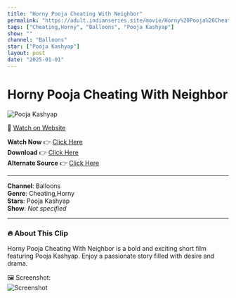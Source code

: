 ```yaml
---
title: "Horny Pooja Cheating With Neighbor"
permalink: "https://adult.indianseries.site/movie/Horny%20Pooja%20Cheating%20With%20Neighbor"
tags: ["Cheating,Horny", "Balloons", "Pooja Kashyap"]
show: ""
channel: "Balloons"
star: ["Pooja Kashyap"]
layout: post
date: "2025-01-01"
---
```


# Horny Pooja Cheating With Neighbor

![Pooja Kashyap](https://shorts.desisins.com/wp-content/uploads/2024/01/Pooja-Kashyap-in-Naughty-Hotty-Balloons-DesiSins.com_.jpg)

🔗 [Watch on Website](https://adult.indianseries.site/movie/Horny%20Pooja%20Cheating%20With%20Neighbor)

**Watch Now** 👉 [Click Here](https://adult.indianseries.site/movie/Horny%20Pooja%20Cheating%20With%20Neighbor)  
**Download** 👉 [Click Here](https://adult.indianseries.site/movie/Horny%20Pooja%20Cheating%20With%20Neighbor)  
**Alternate Source** 👉 [Click Here](https://adult.indianseries.site/movie/Horny%20Pooja%20Cheating%20With%20Neighbor)

---

**Channel**: Balloons  
**Genre**: Cheating,Horny  
**Stars**: Pooja Kashyap  
**Show**: *Not specified*

---

### 🔥 About This Clip

Horny Pooja Cheating With Neighbor is a bold and exciting short film featuring Pooja Kashyap. Enjoy a passionate story filled with desire and drama.
 
🖼️ Screenshot:  
![Screenshot](https://shorts.desisins.com/wp-content/uploads/2024/01/Pooja-Kashyap-in-Naughty-Hotty-Balloons-DesiSins.com_.jpg)
